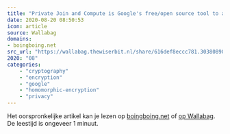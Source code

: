 ```yaml
---
title: "Private Join and Compute is Google's free/open source tool to allow \"multiparty computation\" of en..."
date: 2020-08-20 08:50:53
icon: article
source: Wallabag
domains:
- boingboing.net
src_url: "https://wallabag.thewiserbit.nl/share/616def8eccc781.30380890"
2020: "08"
categories:
    - "cryptography"
    - "encryption"
    - "google"
    - "homomorphic-encryption"
    - "privacy"
---
```

Het oorspronkelijke artikel kan je lezen op [boingboing.net](https://boingboing.net/2019/06/20/sum-count-average.html) of [op Wallabag](https://wallabag.thewiserbit.nl/share/616def8eccc781.30380890). De leestijd is ongeveer 1 minuut.